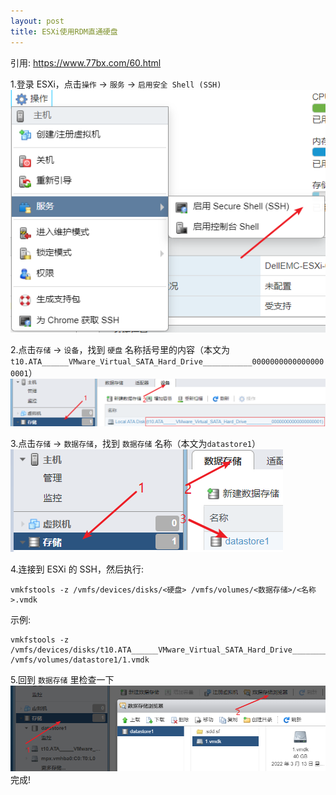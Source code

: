 ```yaml
---
layout: post
title: ESXi使用RDM直通硬盘
---
```

引用: https://www.77bx.com/60.html

1.登录 ESXi，点击`操作` -> `服务` -> `启用安全 Shell (SSH)`  
![EnableSSH](/assets/ESXi-RDM/EnableSSH.png)

2.点击`存储` -> `设备`，找到 `硬盘` 名称括号里的内容（本文为`t10.ATA______VMware_Virtual_SATA_Hard_Drive___________00000000000000000001`）
![disk](/assets/ESXi-RDM/disk.png)

3.点击`存储` -> `数据存储`，找到 `数据存储` 名称（本文为`datastore1`）
![datastore](/assets/ESXi-RDM/datastore.png)

4.连接到 ESXi 的 SSH，然后执行:
```
vmkfstools -z /vmfs/devices/disks/<硬盘> /vmfs/volumes/<数据存储>/<名称>.vmdk
```
示例:
```
vmkfstools -z /vmfs/devices/disks/t10.ATA______VMware_Virtual_SATA_Hard_Drive___________00000000000000000001 /vmfs/volumes/datastore1/1.vmdk
```
5.回到 `数据存储` 里检查一下  
![file](/assets/ESXi-RDM/file.png)  
完成!